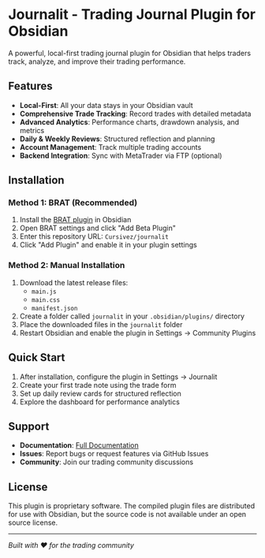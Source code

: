 # Journalit - Trading Journal Plugin for Obsidian

A powerful, local-first trading journal plugin for Obsidian that helps traders track, analyze, and improve their trading performance.

## Features

- **Local-First**: All your data stays in your Obsidian vault
- **Comprehensive Trade Tracking**: Record trades with detailed metadata
- **Advanced Analytics**: Performance charts, drawdown analysis, and metrics
- **Daily & Weekly Reviews**: Structured reflection and planning
- **Account Management**: Track multiple trading accounts
- **Backend Integration**: Sync with MetaTrader via FTP (optional)

## Installation

### Method 1: BRAT (Recommended)

1. Install the [BRAT plugin](https://github.com/TfTHacker/obsidian42-brat) in Obsidian
2. Open BRAT settings and click "Add Beta Plugin"
3. Enter this repository URL: `Cursivez/journalit`
4. Click "Add Plugin" and enable it in your plugin settings

### Method 2: Manual Installation

1. Download the latest release files:
   - `main.js`
   - `main.css` 
   - `manifest.json`
2. Create a folder called `journalit` in your `.obsidian/plugins/` directory
3. Place the downloaded files in the `journalit` folder
4. Restart Obsidian and enable the plugin in Settings → Community Plugins

## Quick Start

1. After installation, configure the plugin in Settings → Journalit
2. Create your first trade note using the trade form
3. Set up daily review cards for structured reflection
4. Explore the dashboard for performance analytics

## Support

- **Documentation**: [Full Documentation](https://github.com/Cursivez/jouranlit-repo)
- **Issues**: Report bugs or request features via GitHub Issues
- **Community**: Join our trading community discussions

## License

This plugin is proprietary software. The compiled plugin files are distributed for use with Obsidian, but the source code is not available under an open source license.

---

*Built with ♥ for the trading community*
